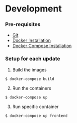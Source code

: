 # Development

### Pre-requisites

- [Git](https://git-scm.com/book/en/v2/Getting-Started-Installing-Git)
- [Docker Installation](https://docs.docker.com/engine/install/)
- [Docker Compose Installation](https://docs.docker.com/compose/install/)

### Setup for each update

1. Build the images

```
$ docker-compose build
```

2. Run the containers

```
$ docker-compose up
```

3. Run specific container

```
$ docker-compose up frontend
```